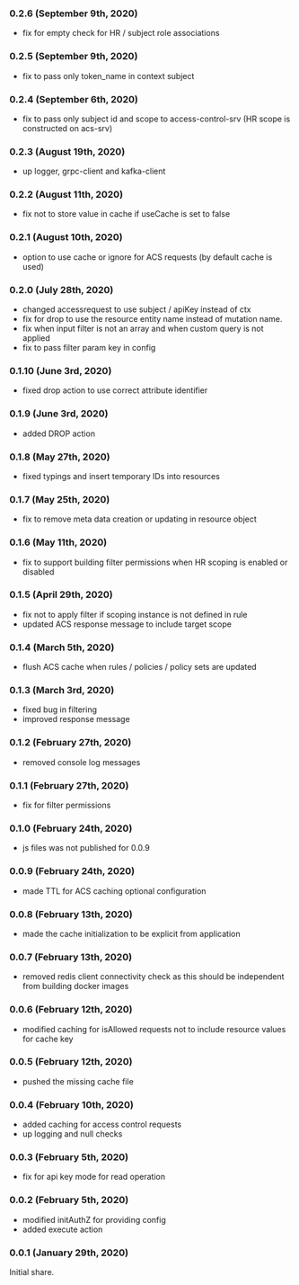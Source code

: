 ### 0.2.6 (September 9th, 2020)

- fix for empty check for HR / subject role associations

### 0.2.5 (September 9th, 2020)

- fix to pass only token_name in context subject

### 0.2.4 (September 6th, 2020)

- fix to pass only subject id and scope to access-control-srv (HR scope is constructed on acs-srv)

### 0.2.3 (August 19th, 2020)

- up logger, grpc-client and kafka-client

### 0.2.2 (August 11th, 2020)

- fix not to store value in cache if useCache is set to false 

### 0.2.1 (August 10th, 2020)

- option to use cache or ignore for ACS requests (by default cache is used)

### 0.2.0 (July 28th, 2020)

- changed accessrequest to use subject / apiKey instead of ctx
- fix for drop to use the resource entity name instead of mutation name.
- fix when input filter is not an array and when custom query is not applied
- fix to pass filter param key in config

### 0.1.10 (June 3rd, 2020)

- fixed drop action to use correct attribute identifier

### 0.1.9 (June 3rd, 2020)

- added DROP action

### 0.1.8 (May 27th, 2020)

- fixed typings and insert temporary IDs into resources

### 0.1.7 (May 25th, 2020)

- fix to remove meta data creation or updating in resource object

### 0.1.6 (May 11th, 2020)

- fix to support building filter permissions when HR scoping is enabled or disabled

### 0.1.5 (April 29th, 2020)

- fix not to apply filter if scoping instance is not defined in rule
- updated ACS response message to include target scope

### 0.1.4 (March 5th, 2020)

- flush ACS cache when rules / policies / policy sets are updated

### 0.1.3 (March 3rd, 2020)

- fixed bug in filtering
- improved response message

### 0.1.2 (February 27th, 2020)

- removed console log messages

### 0.1.1 (February 27th, 2020)

- fix for filter permissions

### 0.1.0 (February 24th, 2020)

- js files was not published for 0.0.9 

### 0.0.9 (February 24th, 2020)

- made TTL for ACS caching optional configuration

### 0.0.8 (February 13th, 2020)

- made the cache initialization to be explicit from application

### 0.0.7 (February 13th, 2020)

- removed redis client connectivity check as this should be independent from building docker images

### 0.0.6 (February 12th, 2020)

- modified caching for isAllowed requests not to include resource values for cache key

### 0.0.5 (February 12th, 2020)

- pushed the missing cache file

### 0.0.4 (February 10th, 2020)

- added caching for access control requests
- up logging and null checks

### 0.0.3 (February 5th, 2020)

- fix for api key mode for read operation

### 0.0.2 (February 5th, 2020)

- modified initAuthZ for providing config
- added execute action

### 0.0.1 (January 29th, 2020)

Initial share.